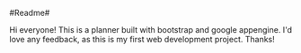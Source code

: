 #Readme#

Hi everyone! This is a planner built with bootstrap and google appengine. I'd love any feedback, as this is my first web development project. Thanks!

